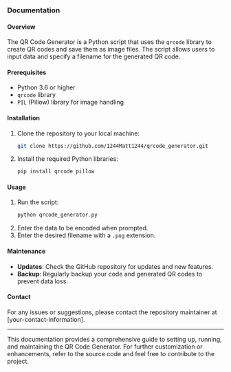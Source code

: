 ### Documentation

#### Overview
The QR Code Generator is a Python script that uses the `qrcode` library to create QR codes and save them as image files. The script allows users to input data and specify a filename for the generated QR code.

#### Prerequisites
- Python 3.6 or higher
- `qrcode` library
- `PIL` (Pillow) library for image handling

#### Installation
1. Clone the repository to your local machine:
    ```sh
    git clone https://github.com/1244Matt1244/qrcode_generator.git
    ```
2. Install the required Python libraries:
    ```sh
    pip install qrcode pillow
    ```

#### Usage
1. Run the script:
    ```sh
    python qrcode_generator.py
    ```
2. Enter the data to be encoded when prompted.
3. Enter the desired filename with a `.png` extension.

#### Maintenance
- **Updates**: Check the GitHub repository for updates and new features.
- **Backup**: Regularly backup your code and generated QR codes to prevent data loss.

#### Contact
For any issues or suggestions, please contact the repository maintainer at [your-contact-information].

---

This documentation provides a comprehensive guide to setting up, running, and maintaining the QR Code Generator. For further customization or enhancements, refer to the source code and feel free to contribute to the project.
